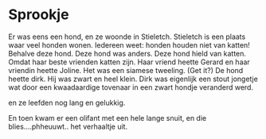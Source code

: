# Sprookje

Er was eens een hond, en ze woonde in Stieletch.
Stieletch is een plaats waar veel honden wonen.
Iedereen weet: honden houden niet van katten!
Behalve deze hond.
Deze hond was anders.
Deze hond hield van katten.
Omdat haar beste vrienden katten zijn.
Haar vriend heette Gerard en haar vriendin heette Joline.
Het was een siamese tweeling. (Get it?)
De hond heette dirk. Hij was zwart en heel klein.
Dirk was eigenlijk een stout jongetje wat door een kwaadaardige tovenaar in een zwart hondje veranderd werd.


en ze leefden nog lang en gelukkig.

En toen kwam er een olifant met een hele lange snuit, en die blies....phheuuwt.. het verhaaltje uit.
